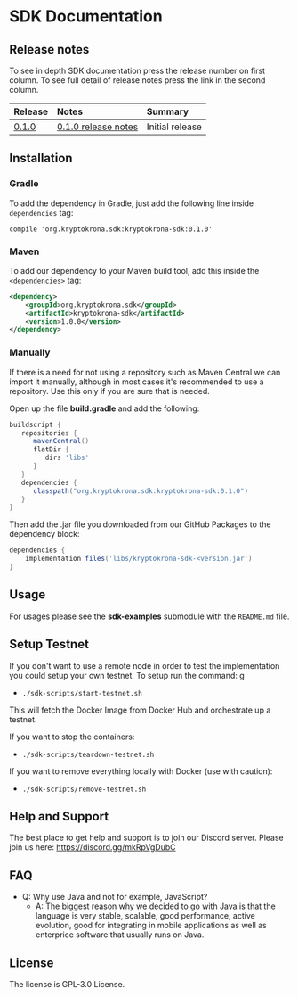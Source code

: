 # SDK Documentation

## Release notes

To see in depth SDK documentation press the release number on first column. To see full detail of release notes press the link
in the second column.

| Release                   | Notes                                               | Summary                                                                                                                           |
|---------------------------|:----------------------------------------------------|:----------------------------------------------------------------------------------------------------------------------------------|
| [0.1.0](0.1.0/index.html) | [0.1.0 release notes](notes/release_0.1.0_notes.md) | Initial release |


## Installation

### Gradle

To add the dependency in Gradle, just add the following line inside `dependencies` tag:

```
compile 'org.kryptokrona.sdk:kryptokrona-sdk:0.1.0'
```

### Maven

To add our dependency to your Maven build tool, add this inside the `<dependencies>` tag:

```xml
<dependency>
	<groupId>org.kryptokrona.sdk</groupId>
	<artifactId>kryptokrona-sdk</artifactId>
	<version>1.0.0</version>
</dependency>
```

### Manually

If there is a need for not using a repository such as Maven Central we can import
it manually, although in most cases it's recommended to use a repository. Use this only
if you are sure that is needed.

Open up the file **build.gradle** and add the following:

```groovy
buildscript {
   repositories {
      mavenCentral()
      flatDir {
         dirs 'libs'
      }
   }
   dependencies {
      classpath("org.kryptokrona.sdk:kryptokrona-sdk:0.1.0")
   }
}
```

Then add the .jar file you downloaded from our GitHub Packages to the dependency block:

```groovy
dependencies {
    implementation files('libs/kryptokrona-sdk-<version.jar')
}
```


## Usage

For usages please see the **sdk-examples** submodule with the `README.md` file.


## Setup Testnet

If you don't want to use a remote node in order to test the implementation you could setup your own testnet. To setup
run the command:
g
- `./sdk-scripts/start-testnet.sh`

This will fetch the Docker Image from Docker Hub and orchestrate up a testnet.

If you want to stop the containers:

- `./sdk-scripts/teardown-testnet.sh`

If you want to remove everything locally with Docker (use with caution):

- `./sdk-scripts/remove-testnet.sh`


## Help and Support

The best place to get help and support is to join our Discord server. Please join us here: https://discord.gg/mkRpVgDubC

## FAQ

- Q: Why use Java and not for example, JavaScript?
    - A: The biggest reason why we decided to go with Java is that the language is very stable, scalable, good performance, active evolution, good for integrating in mobile applications as well as enterprice software that usually runs on Java.

## License

The license is GPL-3.0 License.